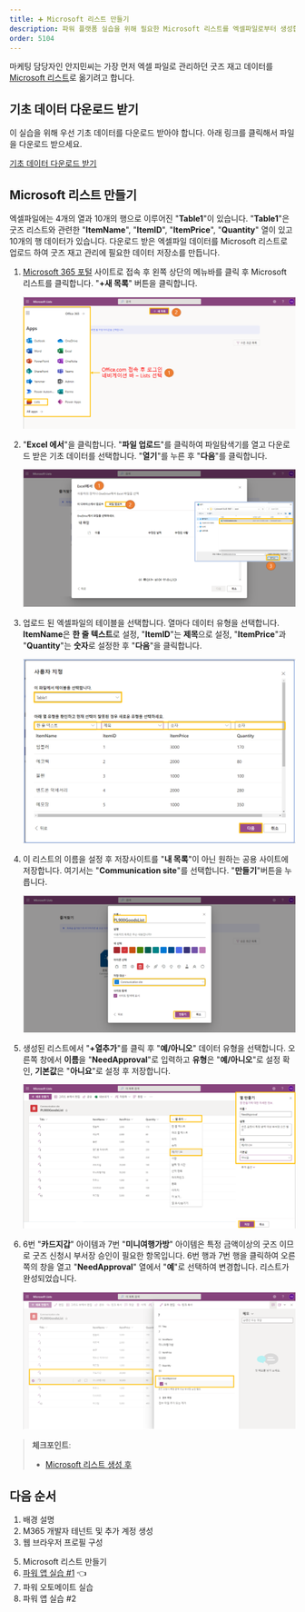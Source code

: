 ```yaml
---
title: ➕ Microsoft 리스트 만들기
description: 파워 플랫폼 실습을 위해 필요한 Microsoft 리스트를 엑셀파일로부터 생성합니다.
order: 5104
---
```


마케팅 담당자인 안지민씨는 가장 먼저 엑셀 파일로 관리하던 굿즈 재고 데이터를 [Microsoft 리스트][m365 lists]로 옮기려고 합니다.


## 기초 데이터 다운로드 받기 ##

이 실습을 위해 우선 기초 데이터를 다운로드 받아야 합니다. 아래 링크를 클릭해서 파일을 다운로드 받으세요.

[기초 데이터 다운로드 받기][excel download]


## Microsoft 리스트 만들기 ##

엑셀파일에는 4개의 열과 10개의 행으로 이루어진 "**Table1**"이 있습니다. "**Table1**"은 굿즈 리스트와 관련한 "**ItemName**", "**ItemID**", "**ItemPrice**", "**Quantity**" 열이 있고 10개의 행 데이터가 있습니다. 다운로드 받은 엑셀파일 데이터를 Microsoft 리스트로 업로드 하여 굿즈 재고 관리에 필요한 데이터 저장소를 만듭니다.

1. [Microsoft 365 포털][m365 portal] 사이트로 접속 후 왼쪽 상단의 메뉴바를 클릭 후 Microsoft 리스트를 클릭합니다. "**+새 목록**" 버튼을 클릭합니다.

    ![Microsoft 리스트 로그인][image-01]

2. "**Excel 에서**"을 클릭합니다. "**파일 업로드**"를 클릭하여 파일탐색기를 열고 다운로드 받은 기초 데이터를 선택합니다. "**열기**"를 누른 후 "**다음**"를 클릭합니다.

    ![기초 데이터 업로드][image-02]

3. 업로드 된 엑셀파일의 테이블을 선택합니다. 열마다 데이터 유형을 선택합니다. **ItemName**은 **한 줄 텍스트**로 설정, "**ItemID**"는 **제목**으로 설정, "**ItemPrice**"과 "**Quantity**"는 **숫자**로 설정한 후 "**다음**"을 클릭합니다.

    ![데이터 유형설정][image-03]

4. 이 리스트의 이름을 설정 후 저장사이트를 "**내 목록**"이 아닌 원하는 공용 사이트에 저장합니다. 여기서는 "**Communication site**"를 선택합니다. "**만들기**"버튼을 누릅니다.

    ![Microsoft 리스트 생성, 저장][image-04]

5. 생성된 리스트에서 "**+열추가**"를 클릭 후 "**예/아니오**" 데이터 유형을 선택합니다. 오른쪽 창에서 **이름**을 "**NeedApproval**"로 입력하고 **유형**은 "**예/아니오**"로 설정 확인, **기본값**은 "**아니요**"로 설정 후 저장합니다.

    ![리스트 열추가][image-05]

6. 6번 "**카드지갑**" 아이템과 7번 "**미니여행가방**" 아이템은 특정 금액이상의 굿즈 이므로 굿즈 신청시 부서장 승인이 필요한 항목입니다. 6번 행과 7번 행을 클릭하여 오른쪽의 창을 열고 "**NeedApproval**" 열에서 "**예**"로 선택하여 변경합니다. 리스트가 완성되었습니다.

    ![리스트 NeedApproval항목 설정][image-06]

> **체크포인트**:
> 
> * [Microsoft 리스트 생성 후](https://aka.ms/fdk/workshop/checkin/09)


## 다음 순서 ##

1. 배경 설명
2. M365 개발자 테넌트 및 추가 계정 생성
3. 웹 브라우저 프로필 구성
<!-- 4. M365 개발자 계정 등록 -->
5. Microsoft 리스트 만들기
6. [파워 앱 실습 #1][handson pas 1] 👈
7. 파워 오토메이트 실습
8. 파워 앱 실습 #2


[image-01]: ../../images/workshops/m365-list-01.png
[image-02]: ../../images/workshops/m365-list-02.png
[image-03]: ../../images/workshops/m365-list-03.png
[image-04]: ../../images/workshops/m365-list-04.png
[image-05]: ../../images/workshops/m365-list-05.png
[image-06]: ../../images/workshops/m365-list-06.png


[m365 portal]: https://office.com?WT.mc_id=power-34890-juyoo
[m365 lists]: https://www.microsoft.com/ko-kr/microsoft-365/microsoft-lists?WT.mc_id=power-34890-juyoo

[excel download]: https://github.com/fusiondevkr/blog/raw/main/content/artifacts/workshops/PL900GoodsList.xlsx

[handson background]: ../background
[handson m365 create]: ../m365-account-setup
[handson browser profile]: ../web-browser-setup
[handson m365 rego]: ../m365-account-registration
[handson m365 list]: ../m365-list
[handson pas 1]: ../power-apps-1
[handson pau]: ../power-automate
[handson pas 2]: ../power-apps-2
